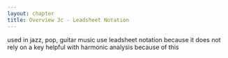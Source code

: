 ```yaml
---
layout: chapter
title: Overview 3c - Leadsheet Notation
---
```


used in jazz, pop, guitar music
use leadsheet notation because it does not rely on a key
helpful with harmonic analysis because of this
